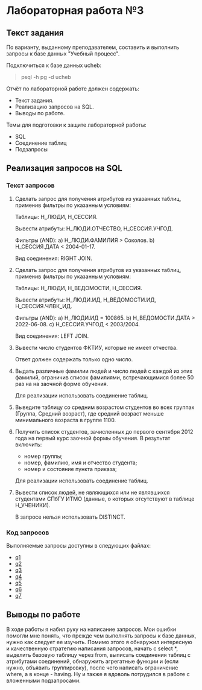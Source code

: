 # Лабораторная работа №3

## Текст задания

По варианту, выданному преподавателем, составить и выполнить запросы к базе данных "Учебный процесс".

Подключиться к базе данных ucheb:

> psql -h pg -d ucheb

Отчёт по лабораторной работе должен содержать:

- Текст задания.
- Реализацию запросов на SQL.
- Выводы по работе.

Темы для подготовки к защите лабораторной работы:

- SQL
- Соединение таблиц
- Подзапросы

## Реализация запросов на SQL

### Текст запросов


1) Сделать запрос для получения атрибутов из указанных таблиц, применив фильтры по указанным условиям:

    Таблицы: Н_ЛЮДИ, Н_СЕССИЯ.

    Вывести атрибуты: Н_ЛЮДИ.ОТЧЕСТВО, Н_СЕССИЯ.УЧГОД.

    Фильтры (AND):
        a) Н_ЛЮДИ.ФАМИЛИЯ > Соколов.
        b) Н_СЕССИЯ.ДАТА < 2004-01-17.

    Вид соединения: RIGHT JOIN.

2) Сделать запрос для получения атрибутов из указанных таблиц, применив фильтры по указанным условиям:

    Таблицы: Н_ЛЮДИ, Н_ВЕДОМОСТИ, Н_СЕССИЯ.

    Вывести атрибуты: Н_ЛЮДИ.ИД, Н_ВЕДОМОСТИ.ИД, Н_СЕССИЯ.ЧЛВК_ИД.

    Фильтры (AND):
        a) Н_ЛЮДИ.ИД = 100865.
        b) Н_ВЕДОМОСТИ.ДАТА > 2022-06-08.
        c) Н_СЕССИЯ.УЧГОД < 2003/2004.

    Вид соединения: LEFT JOIN.

3) Вывести число студентов ФКТИУ, которые не имеет отчества.

    Ответ должен содержать только одно число.

4) Выдать различные фамилии людей и число людей с каждой из этих фамилий, ограничив список фамилиями, встречающимися более 50 раз на на заочной форме обучения.

    Для реализации использовать соединение таблиц.

5) Выведите таблицу со средним возрастом студентов во всех группах (Группа, Средний возраст), где средний возраст меньше минимального возраста в группе 1100.

6) Получить список студентов, зачисленных до первого сентября 2012 года на первый курс заочной формы обучения. В результат включить:
    - номер группы;
    - номер, фамилию, имя и отчество студента;
    - номер и состояние пункта приказа;

    Для реализации использовать соединение таблиц.

7) Вывести список людей, не являющихся или не являвшихся студентами СПбГУ ИТМО (данные, о которых отсутствуют в таблице Н_УЧЕНИКИ). 

    В запросе нельзя использовать DISTINCT.

### Код запросов

Выполняемые запросы доступны в следующих файлах:

- [q1](/lab3/query_1.sql)
- [q2](/lab3/query_2.sql)
- [q3](/lab3/query_3.sql)
- [q4](/lab3/query_4.sql)
- [q5](/lab3/query_5.sql)
- [q6](/lab3/query_6.sql)
- [q7](/lab3/query_7.sql)

## Выводы по работе

В ходе работы я набил руку на написание запросов. Мои ошибки помогли мне понять, что прежде чем выполнять запросы к базе данных, нужно как следует ее изучить. Помимо этого я обнаружил интересную и качественную стратегию написания запросов, начать с select *, выделить базовую таблицу через from, выписать соединения таблиц с атрибутами соединений, обнаружить агрегатные функции и (если нужно, объявить группировку), после чего написать ограничение where, а в конце - having. Ну и также я вдоволь потрудился в работе с вложенными подзапросами.
